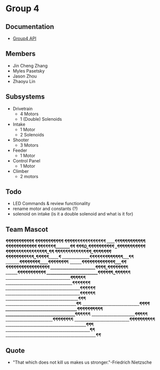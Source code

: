 # Group 4

## Documentation

- [Group4 API](https://htmlpreview.github.io/?https://github.com/StuyPulse/Design-Competition/blob/Group4/master/Group4/docs/index.html)

## Members

- Jin Cheng Zhang
- Myles Pasetsky
- Jason Zhou
- Zhaoyu Lin

## Subsystems

- Drivetrain
  - 4 Motors
  - 1 (Double) Solenoids
- Intake
  - 1 Motor
  - 2 Solenoids
- Shooter
  - 3 Motors
- Feeder
  - 1 Motor
- Control Panel
  - 1 Motor
- Climber
  - 2 motors

## Todo

- LED Commands & review functionality
- rename motor and constants (?)
- solenoid on intake (is it a double solenoid and what is it for)

## Team Mascot

___________¶¶¶¶¶¶¶¶¶¶¶
________¶¶¶¶¶________¶¶¶¶¶¶
_____¶¶¶¶_________________¶¶¶¶¶¶¶¶¶¶¶¶
____¶¶_______________________¶¶¶__¶¶¶¶¶¶¶
___¶¶___________________________¶¶_¶¶¶¶¶¶¶¶
___¶¶_____¶¶¶¶____________________¶_______¶¶
___¶¶_____¶0_¶_____________________¶¶_¶¶¶¶¶¶¶
_¶¶_____¶________¶¶¶¶_______________¶¶_¶¶
¶¶_____¶___¶¶¶¶¶¶¶¶¶¶¶________¶______¶_¶¶
¶¶__¶¶¶¶¶¶¶¶¶¶_____¶¶_¶_____¶__¶¶_____¶_¶¶
_¶¶¶¶¶¶¶______¶_¶¶__¶_¶_____¶¶¶__¶_______¶
______________¶_¶¶¶¶¶_¶_____¶¶¶¶__¶¶_____¶¶
______________¶_¶¶¶¶¶¶_¶____¶__¶¶¶¶¶¶_____¶
______________¶¶¶¶¶__¶_¶____¶____¶¶¶¶¶____¶¶
_______________¶¶¶___¶¶_¶___¶¶¶¶__¶¶¶¶¶___¶¶
______________________¶__¶__¶¶_¶¶¶__¶¶¶¶___¶
_______________________¶¶¶¶__¶___¶¶__¶¶¶___¶
_________________________¶¶¶¶¶_____¶_¶¶¶¶__¶¶
____________________________________¶_¶¶¶__¶¶
_____________________________________¶¶¶¶¶_¶¶
______________________________________¶¶¶¶_¶¶
______________________________________¶¶¶¶_¶¶
_______________________________________¶_¶_¶
_______________________________________¶___¶
_______________________________________¶¶_¶¶
___________________________________¶¶¶¶¶¶_¶¶¶¶
__________________________________¶¶________¶¶¶¶
_________________________________¶¶___________¶¶¶
_________________________________¶¶_¶_¶¶¶_______¶¶
__________________________________¶¶_¶¶_¶¶¶¶____¶¶
____________________________________________¶¶___¶
_____________________________________________¶__¶
_______________________________________________¶¶_

## Quote

- "That which does not kill us makes us stronger."-Friedrich Nietzsche
